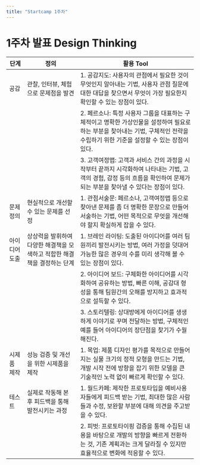 ```yaml
---
title: "Startcamp 1주차"
---
```

# 1주차 발표 Design Thinking

| 단계          | 정의                                                         | 활용 Tool                                                    |
| ------------- | ------------------------------------------------------------ | ------------------------------------------------------------ |
| 공감          | 관찰, 인터뷰, 체험으로 문제점을 발견                         | 1. 공감지도: 사용자의 관점에서 필요한 것이 무엇인지 알아내는 기법, 사용자 관점 질문에 대한 대답을 찾으면서 무엇이 가장 필요한지 확인할 수 있는 장점이 있다. |
|               |                                                              | 2. 페르소나: 특정 사용자 그룹을 대표하는 구체적이고 명확한 가상인물을 설정하여 필요로 하는 부분을 찾아내는 기법, 구체적인 전략을 수립하기 위한 기준을 설정할 수 있는 장점이 있다. |
|               |                                                              | 3. 고객여정맵: 고객과 서비스 간의 과정을 시작부터 끝까지 시각화하여 나타내는 기법, 고객의 경험, 감정 등의 흐름을 확인하여 문제가 되는 부분을 찾아낼 수 있다는 장점이 있다. |
| 문제 정의     | 현실적으로 개선할 수 있는 문제를 선정                        | 1. 관점서술문: 페르소나, 고객여정맵 등으로 찾아낸 문제를 좀 더 명확한 문장으로 만들어 서술하는 기법, 어떤 목적으로 무엇을 개선해야 할지 확실하게 잡을 수 있다. |
| 아이디어 도출 | 상상력을 발휘하여 다양한 해결책을 모색하고 적합한 해결책을 결정하는 단계 | 1.  브레인 라이팅: 도출된 아이디어를 여러 팀원끼리 발전시키는 방법, 여러 가정을 덧대어 가능한 많은 경우의 수를 미리 생각해 볼 수 있는 장점이 있다. |
|               |                                                              | 2. 아이디어 보드: 구체화한 아이디어를 시각화하여 공유하는 방법, 빠른 이해, 공감대 형성을 통해 팀원간의 오해를 방지하고 효과적으로 설득할 수 있다. |
|               |                                                              | 3. 스토리텔링: 상대방에게 아이디어를 생생하게 이야기로 꾸며 전달하는 방법, 구체적인 예를 들어 아이디어의 장단점을 찾기가 수월해진다. |
| 시제품 제작   | 성능 검증 및 개선을 위한 시제품을 제작                       | 1. 목업: 제품 디자인 평가를 목적으로 만들어지는 실물 크기의 정적 모형을 만드는 기법, 개발 시작 전에 방향을 잡기 위한 모델을 큰 기술적인 노력 없이 빠르게 확인할 수 있다. |
| 테스트        | 실제로 작동해 본 후 피드백을 통해 발전시키는 과정            | 1. 월드카페: 제작한 프로토타입을 예비사용자들에게 피드백 받는 기법, 최대한 많은 사람들과 수정, 보완할 부분에 대해 의견을 주고받을 수 있다. |
|               |                                                              | 2. 피벗: 프로토타이핑 검증을 통해 수집된 내용을 바탕으로 개발의 방향을 빠르게 전환하는 것, 기존 계획과는 크게 달라질 수 있지만 효율적으로 변화에 적응할 수 있다. |
